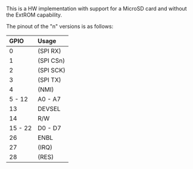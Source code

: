 This is a HW implementation with support for a MicroSD card and without the ExtROM capability.

The pinout of the "n" versions is as follows:

| GPIO    | Usage     |
|:--------|:----------|
| 0       | (SPI RX)  |
| 1       | (SPI CSn) |
| 2       | (SPI SCK) |
| 3       | (SPI TX)  |
| 4       | (NMI)     |
| 5 - 12  | A0 - A7   |
| 13      | DEVSEL    |
| 14      | R/W       |
| 15 - 22 | D0 - D7   |
| 26      | ENBL      |
| 27      | (IRQ)     |
| 28      | (RES)     |
